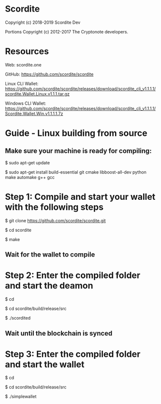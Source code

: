 # Scordite

Copyright (c) 2018-2019 Scordite Dev

Portions Copyright (c) 2012-2017 The Cryptonote developers.

# Resources

Web: scordite.one

GitHub: https://github.com/scordite/scordite

Linux CLI Wallet: https://github.com/scordite/scordite/releases/download/scordite_cli_v1.1.1.1/scordite.Wallet.Linux.v1.1.1.tar.gz

Windows CLI Wallet: https://github.com/scordite/scordite/releases/download/scordite_cli_v1.1.1.1/Scordite.Wallet.Win.v1.1.1.1.7z



# Guide - Linux building from source


## Make sure your machine is ready for compiling:


$ sudo apt-get update

$ sudo apt-get install build-essential git cmake libboost-all-dev python make automake g++ gcc




# Step 1: Compile and start your wallet with the following steps

$ git clone https://github.com/scordite/scordite.git  
                                                                 
$ cd scordite                                                                                         

$ make                                                


## Wait for the wallet to compile

# Step 2: Enter the compiled folder and start the deamon

$ cd

$ cd scordite/build/release/src

$ ./scordited

## Wait until the blockchain is synced

# Step 3: Enter the compiled folder and start the wallet

$ cd

$ cd scordite/build/release/src

$ ./simplewallet

